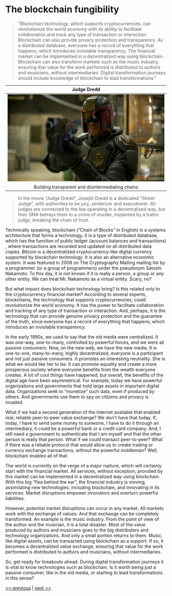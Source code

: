 # The blockchain fungibility

>"Blockchain technology, which supports cryptocurrencies, can revolutionize the world economy with its ability to facilitate collaboration and track any type of transaction or interaction. Blockchain can also provide privacy protection and transparency. As a distributed database, everyone has a record of everything that happens, which introduces inviolable transparency. The financial market can be implemented in a decentralized way using blockchain. Blockchain can also transform markets such as the music industry, ensuring that value for the work performed is distributed to authors and musicians, without intermediaries. Digital transformation journeys should include knowledge of blockchain to lead transformations."

| Judge Dredd |
| :---: |
|![](../../images/the_blockchain_fungibility.png)|
|Building transparent and disintermediating chains|

>In the movie “Judge Dredd”, Joseph Dredd is a dedicated “Street Judge”, with authorities to be jury, sentencer and executioner. All judges are connected to the law operating in a decentralized way, but their DNA betrays them to a crime of murder, implanted by a traitor judge, breaking the chain of trust.

Technically speaking, blockchain (“Chain of Blocks” in English) is a systems architecture that forms a technology, it is a type of distributed database, which has the function of public ledger (account balances and transactions) , where transactions are recorded and updated on all distributed data copies. Bitcoin is a decentralized cryptocurrency-like digital currency supported by blockchain technology. It is also an alternative economic system. It was featured in 2008 on The Cryptography Mailing mailing list by a programmer (or a group of programmers) under the pseudonym Satoshi Nakamoto. To this day, it is not known if it is really a person, a group or any other entity. We can treat Mr. Nakamoto as a virtual entity. Scary, no?

But what impact does blockchain technology bring? Is this related only to the cryptocurrency financial market? According to several experts, blockchains, the technology that supports cryptocurrencies, could revolutionize the world economy. It has the power to facilitate collaboration and tracking of any type of transaction or interaction. And, perhaps, it is the technology that can provide genuine privacy protection and the guarantee of the truth, since everyone has a record of everything that happens, which introduces an inviolable transparency.

In the early 1990s, we used to say that the old media were centralized. It was one-way, one-to-many, controlled by powerful forces, and we were all passive consumers. Now, on the new web, we have the new media. It is one-to-one, many-to-many, highly decentralized, everyone is a participant and not just passive consumers. It promotes an interesting neutrality. She is what we would like her to be. It can promote equality and create a more prosperous society where everyone benefits from the wealth everyone creates. A lot of cool things have happened, but overall, the benefits of the digital age have been asymmetrical. For example, today we have powerful organizations and governments that hold large assets in important digital data. Organizations seek to “monetize” such data, even if produced by others. And governments use them to spy on citizens and privacy is invaded.

What if we had a second generation of the Internet available that enabled real, reliable peer-to-peer value exchange? We don't have that today. If, today, I have to send some money to someone, I have to do it through an intermediary, it could be a powerful bank or a credit card company. And, I still need a government to authenticate that I am myself and that the other person is really that person. What if we could transact peer-to-peer? What if there was a reliable protocol that would allow us to create trading or currency exchange transactions, without the powerful middleman? Well, blockchain enables all of that.

The world is currently on the verge of a major rupture, which will certainly start with the financial market. All services, without exception, provided by this market can be implemented in a decentralized way using blockchain. With this big “flea behind the ear”, the financial industry is moving, assimilating new technologies, including blockchain, and innovating in its services. Market disruptions empower innovators and overturn powerful liabilities.

However, potential market disruptions can occur in any market. All markets work with the exchange of values. And that exchange can be completely transformed. An example is the music industry. From the point of view of the author and the musician, it is a total disaster. Most of the value produced by authors and musicians goes to the big distributors and technology organizations. And only a small portion returns to them. Music, like digital assets, can be transacted using blockchain as a support. If so, it becomes a decentralized value exchange, ensuring that value for the work performed is distributed to authors and musicians, without intermediaries.

So, get ready for breakouts ahead. During digital transformation journeys it is vital to know technologies such as blockchain. Is it worth being just a passive consumer, like in the old media, or starting to lead transformations in this sense?

[<< previous](7-there_is_an_app_for_that.md) | [next >>](../chapter-7/0-partnerships_to_augment_powers.md)
